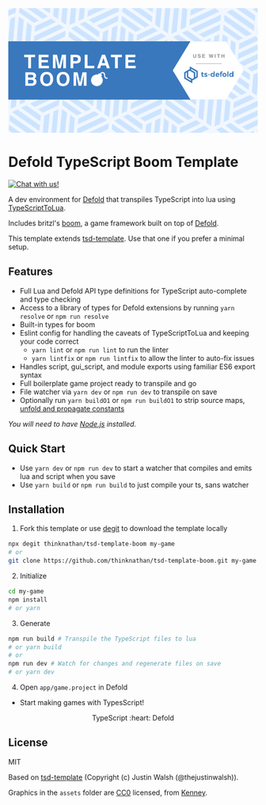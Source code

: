 <img src="_docs/template-boom.png" alt="Template Boom">

# Defold TypeScript Boom Template

<a href="https://discord.gg/eukcq5m"><img alt="Chat with us!" src="https://img.shields.io/discord/766898804896038942.svg?colorB=7581dc&logo=discord&logoColor=white"></a>

A dev environment for [Defold](https://defold.com/) that transpiles TypeScript into lua using [TypeScriptToLua](https://github.com/TypeScriptToLua/TypeScriptToLua).

Includes britzl's [boom](https://github.com/britzl/boom/), a game framework built on top of [Defold](https://defold.com/).

This template extends [tsd-template](https://github.com/ts-defold/tsd-template). Use that one if you prefer a minimal setup.

## Features

- Full Lua and Defold API type definitions for TypeScript auto-complete and type checking
- Access to a library of types for Defold extensions by running `yarn resolve` or `npm run resolve`
- Built-in types for boom
- Eslint config for handling the caveats of TypeScriptToLua and keeping your code correct
  - `yarn lint` or `npm run lint` to run the linter
  - `yarn lintfix` or `npm run lintfix` to allow the linter to auto-fix issues
- Handles script, gui_script, and module exports using familiar ES6 export syntax
- Full boilerplate game project ready to transpile and go
- File watcher via `yarn dev` or `npm run dev` to transpile on save
- Optionally run `yarn buildO1` or `npm run buildO1` to strip source maps, [unfold and propagate constants](https://github.com/thinknathan/tstl-const-propagation)

_You will need to have [Node.js](https://nodejs.org) installed._

## Quick Start

- Use `yarn dev` or `npm run dev` to start a watcher that compiles and emits lua and script when you save
- Use `yarn build` or `npm run build` to just compile your ts, sans watcher

## Installation

1. Fork this template or use [degit](https://www.npmjs.com/package/degit) to download the template locally

```bash
npx degit thinknathan/tsd-template-boom my-game
# or
git clone https://github.com/thinknathan/tsd-template-boom.git my-game
```

2. Initialize

```bash
cd my-game
npm install
# or yarn
```

3. Generate

```bash
npm run build # Transpile the TypeScript files to lua
# or yarn build
# or
npm run dev # Watch for changes and regenerate files on save
# or yarn dev
```

4. Open `app/game.project` in Defold

- Start making games with TypesScript!

<p align="center" class="h4">
  TypeScript :heart: Defold
</p>

## License

MIT

Based on [tsd-template](https://github.com/ts-defold/tsd-template) (Copyright (c) Justin Walsh (@thejustinwalsh)).

Graphics in the `assets` folder are [CC0](https://creativecommons.org/share-your-work/public-domain/cc0/) licensed, from [Kenney](https://kenney.nl/assets).
